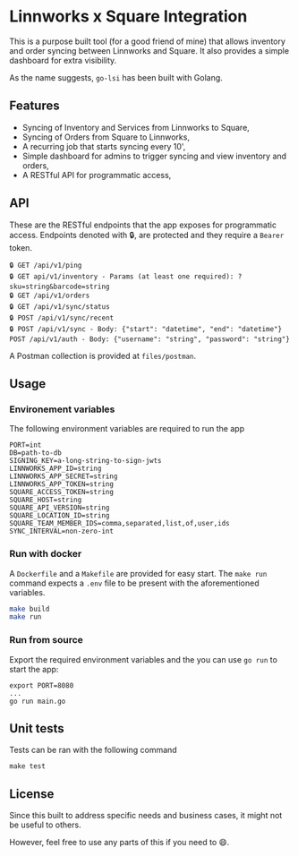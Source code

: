 # Linnworks x Square Integration

This is a purpose built tool (for a good friend of mine) that allows inventory and order syncing between Linnworks and Square. It also provides a simple dashboard for extra visibility.

As the name suggests, `go-lsi` has been built with Golang.

## Features
* Syncing of Inventory and Services from Linnworks to Square,
* Syncing of Orders from Square to Linnworks,
* A recurring job that starts syncing every 10',
* Simple dashboard for admins to trigger syncing and view inventory and orders,
* A RESTful API for programmatic access,

## API
These are the RESTful endpoints that the app exposes for programmatic access. Endpoints denoted with 🔒, are protected and they require a `Bearer` token.
```
🔒 GET /api/v1/ping
🔒 GET api/v1/inventory - Params (at least one required): ?sku=string&barcode=string
🔒 GET /api/v1/orders
🔒 GET /api/v1/sync/status
🔒 POST /api/v1/sync/recent
🔒 POST /api/v1/sync - Body: {"start": "datetime", "end": "datetime"}
POST /api/v1/auth - Body: {"username": "string", "password": "string"}
```

A Postman collection is provided at `files/postman`.

## Usage

### Environement variables
The following environment variables are required to run the app
```
PORT=int
DB=path-to-db
SIGNING_KEY=a-long-string-to-sign-jwts
LINNWORKS_APP_ID=string
LINNWORKS_APP_SECRET=string
LINNWORKS_APP_TOKEN=string
SQUARE_ACCESS_TOKEN=string
SQUARE_HOST=string
SQUARE_API_VERSION=string
SQUARE_LOCATION_ID=string
SQUARE_TEAM_MEMBER_IDS=comma,separated,list,of,user,ids
SYNC_INTERVAL=non-zero-int
```

### Run with docker
A `Dockerfile` and a `Makefile` are provided for easy start. The `make run` command expects a `.env` file to be present with the aforementioned variables.

```bash
make build
make run
```

### Run from source
Export the required environment variables and the you can use `go run` to start the app:
```
export PORT=8080
...
go run main.go
```

## Unit tests
Tests can be ran with the following command
```
make test
```

## License
Since this built to address specific needs and business cases, it might not be useful to others. 

However, feel free to use any parts of this if you need to 😄.

